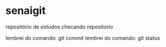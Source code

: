# senaigit
repositório de estudos
checando repositorio

lembrei do comando: git commit
lembrei do comando: git status
